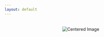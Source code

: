 ```yaml
---
layout: default
---
```


<div style="text-align: center;">
  <img src="{{ site.baseurl }}/docs/images/header.natural_history.png" alt="Centered Image" style="margin-top: 20px;">
</div>

